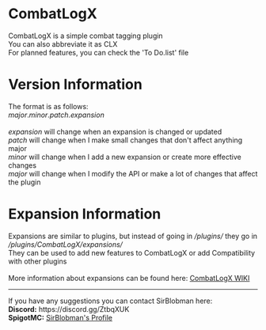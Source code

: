 <h1>CombatLogX</h1>
CombatLogX is a simple combat tagging plugin<br/>
You can also abbreviate it as CLX<br/>
For planned features, you can check the 'To Do.list' file<br/>

<h1>Version Information</h1>
The format is as follows:<br/>
<i>major</i>.<i>minor</i>.<i>patch</i>.<i>expansion</i><br/>
<br/>
<i>expansion</i> will change when an expansion is changed or updated<br/>
<i>patch</i> will change when I make small changes that don't affect anything major<br/>
<i>minor</i> will change when I add a new expansion or create more effective changes<br/>
<i>major</i> will change when I modify the API or make a lot of changes that affect the plugin<br/>

<h1>Expansion Information</h1>
Expansions are similar to plugins, but instead of going in <i>/plugins/</i> they go in <i>/plugins/CombatLogX/expansions/</i><br/>
They can be used to add new features to CombatLogX or add Compatibility with other plugins<br/>
<br/>
More information about expansions can be found here: <a href="https://www.spigotmc.org/wiki/combatlogx/">CombatLogX WIKI</a>

<hr/>
If you have any suggestions you can contact SirBlobman here:<br/>
<b>Discord:</b> https://discord.gg/ZtbqXUK<br/>
<b>SpigotMC:</b> <a href="https://www.spigotmc.org/members/73161/">SirBlobman's Profile</a><br/>
